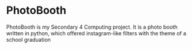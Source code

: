 # PhotoBooth

PhotoBooth is my Secondary 4 Computing project. It is a photo booth written in python, which offered instagram-like filters with the theme of a school graduation